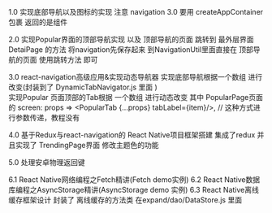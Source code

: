 1.0  实现底部导航以及图标的实现  注意 navigation 3.0 要用 createAppContainer 包裹 返回的是组件

2.0  实现Popular界面的顶部导航实现  以及 顶部导航的页面 跳转到  最外层界面 DetaiPage 的方法 将navigation先保存起来
到NavigationUtil里面直接在 顶部导航的页面 使用跳转方法 即可

3.0  react-navigation高级应用&实现动态导航器 实现底部导航根据一个数组 进行改变(封装到了 DynamicTabNavigator.js 里面 )   
     实现Popular 页面顶部的Tab根据 一个数组 进行动态改变 其中  PopularPage页面   
     的 screen: props => <PopularTab {...props} tabLabel={item}/>,   // 这种方式进行参数传递，教程没有 

4.0  基于Redux与react-navigation的 React Native项目框架搭建  集成了redux  并且实现了 TrendingPage界面 修改主题色的功能 

5.0  处理安卓物理返回键

6.1 React Native网络编程之Fetch精讲(Fetch demo实例)
6.2 React Native数据库编程之AsyncStorage精讲(AsyncStorage demo 实例)
6.3 React Native离线缓存框架设计  封装了 离线缓存的方法类  在expand/dao/DataStore.js 里面